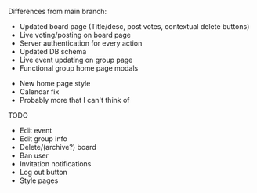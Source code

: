 Differences from main branch:

+ Updated board page (Title/desc, post votes, contextual delete buttons)
+ Live voting/posting on board page
+ Server authentication for every action
+ Updated DB schema
+ Live event updating on group page
+ Functional group home page modals

- New home page style
- Calendar fix
- Probably more that I can't think of


TODO
- Edit event
- Edit group info
- Delete/(archive?) board
- Ban user
- Invitation notifications
- Log out button
- Style pages
